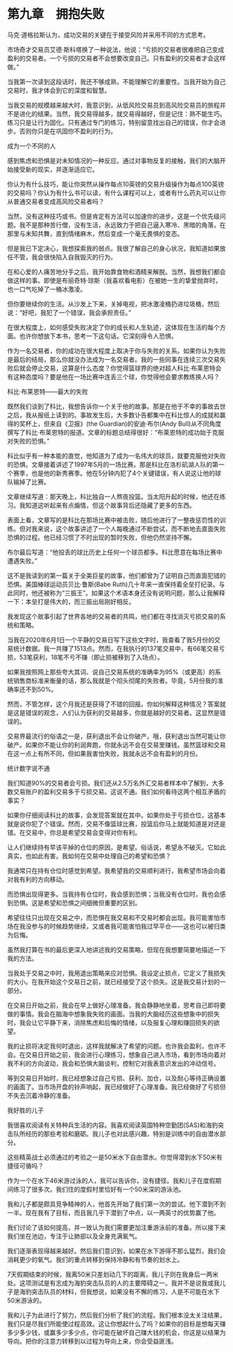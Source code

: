    

# 第九章　拥抱失败

马克·道格拉斯认为，成功交易的关键在于接受风险并采用不同的方式思考。

市场奇才交易员艾德·斯科塔换了一种说法，他说：“亏损的交易者很难把自己变成盈利的交易者。一个亏损的交易者不会想要改变自己。只有盈利的交易者才会这样做。”

当我第一次读到这段话时，我还不够成熟，不能理解它的重要性。当我开始为自己交易时，我才体会到它的深度和智慧。

当我交易的规模越来越大时，我意识到，从低风险交易员到高风险交易员的旅程并不是进化的结果。当然，我交易得越多，就交易得越好，但是记住：熟不能生巧。练习只是让行为固化。只有通过专门的练习，特别留意找出自己的错误，你才会进步。否则你只是在巩固你不盈利的行为。  

成为一个不同的人  

感到焦虑和恐惧是对未知情况的一种反应。通过对事物反复的接触，我们的大脑开始接受新的现实，并逐渐适应它。

你认为有什么技巧，能让你突然从操作每点10英镑的交易升级操作为每点100英镑的交易吗？你认为有什么书可以读，有什么课程可以上，或者有什么药丸可以让你从普通交易者变成高风险交易者吗？

当然，没有这种技巧或书。但是肯定有方法可以加速你的进步。这是一个优先级问题。我不是那种苦行僧，没有生活，永远致力于把自己逼入寒冷、黑暗的角落，在那里与未知共舞，直到情绪麻木，然后变成一个毫无畏惧的变态。

但是我已下定决心，我想探索我的弱点。我很了解自己的身心状况，我知道如果放任不管，我会很快陷入自我毁灭的行为。

在和心爱的人痛苦地分手之后，我开始靠食物和酒精来解脱。当然，我想我们都会做这样的事。即使是布丽奇特·琼斯（我喜欢看电影）在被她一生的挚爱抛弃时，也一口气吃掉了一桶冰激凌。

但你要继续你的生活。从沙发上下来，关掉电视，把冰激凌桶扔进垃圾桶，然后说：“好吧，我犯了一个错误，我会承担责任。”

在很大程度上，如何感受失败决定了你的成长和人生轨迹，这体现在生活的每个方面。也许你想放下本书，思考一下这句话。它深刻得令人恐惧。

作为一名交易者，你的成功在很大程度上取决于你与失败的关系。如果你认为失败是最后的结局，那么你就没办法成为一名交易者。我的一些同事在连续三次交易失败后就会停止交易，这算是什么态度？你觉得篮球界的绝对超人科比·布莱恩特会有这种态度吗？要是他在一场比赛中连丢三个球，你觉得他会要求教练换人吗？  

科比·布莱恩特——最大的失败  

既然我们谈到了科比，我想告诉你一个关于他的故事。那是在他于不幸的事故去世之后，我从报纸上读到的。事故发生后，大多数讣告都集中在科比惊人的成就和赢得的奖杯上，但来自《卫报》(the Guardian)的安迪·布尔(Andy Bull)从不同角度撰写了科比·布莱恩特的报道。文章的标题总结得很好：“布莱恩特的成功始于克服对失败的恐惧。”

科比似乎有一种本能的直觉，他知道为了成为一名伟大的球员，就要克服他对失败的恐惧。文章接着讲述了1997年5月的一场比赛。那是科比在洛杉矶湖人队的第一个赛季，也是他的新秀赛季。他在5分钟内犯了4个关键错误，有人说这让他的球队输掉了比赛。

文章继续写道：那天晚上，科比独自一人熬夜投篮。当太阳升起的时候，他还在练习。我知道这听起来有点煽情，但这个故事背后还隐藏了更多的东西。

表面上看，文章写的是科比在那场比赛中被击败，随后他进行了一整夜惩罚性的训练。但对我来说，这个故事讲述了一个人每晚通过不断尝试，而不断地去直面失败恐惧的过程。他已经习惯了不时出现的暂时失败，但他仍然坚持不懈。

布尔最后写道：“他投丢的球比历史上任何一个球员都多。科比愿意在每场比赛中遭遇失败。”

这不是我读到的第一篇关于全美巨星的故事，他们都曾为了证明自己而直面犯错的恐惧。美国棒球运动员贝比·鲁斯(Babe Ruth)几十年来一直保持着全垒打纪录。与此同时，他还被称为“三振王”。如果这个术语本身还没有说明问题，那么让我解释一下：本垒打是伟大的，而三振出局刚好相反。

我发现这个故事引起了世界各地的交易者的共鸣，他们都在寻找消灭亏损交易的系统和策略。

当我在2020年6月1日一个平静的交易日写下这些文字时，我查看了我5月份的交易统计数据。我一共赚了1513点。然而，在我执行的137笔交易中，有66笔交易亏损，53笔获利，18笔不亏不赚（即止损被移到了入场点）。

如果我按照网上那些夸大其词、说自己交易系统的准确率为95%（或更高）的系统销售商标准来衡量的话，那么我就是个彻头彻尾的失败者。毕竟，5月份我的准确率还不到50%。

然而，不管怎样，这个月我还是获得了不错的回报。你如何解释这种情况？答案就是这是错误的观念，人们认为获利的交易越多，你就是越好的交易者。这显然是错误的。

交易界最流行的俗语之一是，获利退出不会让你破产。哦，获利退出当然可能让你破产。如果你不能让你的利润奔跑，你就永远不会在交易里赚钱。虽然篮球和交易在这一点上有所不同，但如果我害怕失败，我就永远不会有盈利的月份。  

统计数字说不通  

我们知道90%的交易者会亏损。我们还从2.5万名外汇交易者样本中了解到，大多数交易账户的盈利交易多于亏损交易。这说不通。我们如何看待这两个相互矛盾的事实？

如果你仔细阅读科比的故事，会发现答案就在其中。如果你处于亏损仓位，这基本就是说你犯了个错误。然而，交易不像篮球比赛，投篮后你马上就能知道是对还是错。在交易中，你总是希望交易会变得对你有利。

让人们继续持有早该平掉的仓位的原因，是希望。俗话说，希望永不破灭。它如此真实，也如此有害。我如何在交易中处理自己的希望和恐惧？

我通常只在持有仓位时感觉到希望。我希望我的交易顺利进行，我希望市场会向着对我有利的方向移动。

而恐惧出现得更多。当我持有仓位时，我会感到恐惧；当我没有仓位时，我也会感到恐惧。这是希望和恐惧之间细微但重要的区别。

希望往往只出现在交易之中，而恐惧在我交易和不交易时都会出现。我可能害怕市场在我没参与的时候趋势继续，又或者我可能害怕我过早平仓——这也可以被归类为后悔。

虽然我打算在书的最后更深入地讲述我的交易策略，但现在我想要简要地描述一下我的方法。

当我处于交易之中时，我用退出策略来应对恐惧。我设定止损点，它定义了我损失的大小。在我开始这个交易日之前，就已经接受了这个损失。这是我交易计划的一部分。

在交易日开始之前，我会在早上做好心理准备。我会静静地坐着，思考自己即将要做的事情。我会在脑海中想象我失败的画面。当我的大脑经历这些想象中的损失时，我会让它平静下来，消除焦虑和后悔的情绪，以及报复心理和赚回损失的欲望。

我的止损将决定我何时退出，这样我就解决了希望的问题。也许我会盈利，也许不会。在交易日开始之前，我会进行心理练习，想象自己进入市场，看到市场向着对我不利的方向波动，我会和恐惧大脑谈判，控制它对我表意识发出的冲动信号。

等到交易日开始时，我已经想象过自己亏损、获利、加仓，以及耐心等待正确设置的画面了。当市场开盘的铃声响起，我已经做好了心理准备。我已经做好了亏损但不失去沉着冷静的准备。  

我好胜的儿子  

我很喜欢阅读有关特种兵生活的内容。我喜欢阅读英国特种空勤团(SAS)和海豹突击队所经历的那些考验和磨砺。我儿子也对此感兴趣，特别是训练中的自由潜水部分。

这些精英战士必须通过的考验之一是50米水下自由潜水。你觉得潜到水下50米有捷径可循吗？

作为一个在水下46米游过泳的人，我可以告诉你，没有捷径。我和儿子在度假期间练习了很多次。我们住的度假村里恰好有一个50米深的游泳池。

我和儿子都是颇具竞争精神的人，他首先开始了我们第一次的尝试。他下潜到不到一半。现在我有了目标，而且我几乎下潜到了中点，以一两英寸的优势赢了他。

我们讨论了该如何提高，并一致认为我们需要更加注重游泳前的准备。所以接下来我们坐在池边，专注于让肺部以及全身充满氧气。

我们逐渐表现得越来越好。然后我们意识到，如果在水下游得不那么猛烈，我们会消耗更少的氧气。我们的重点转移到保持冷静和有节奏的划水上。

7天假期结束的时候，我离50米只差划动几下的距离，我儿子则在我身后一两米处。这项测试是有志成为海豹突击队员的人的主要障碍之一。我并不是说我或我儿子是海豹突击队员的材料，但我想说，如果没有不懈的练习，人是不可能在水下50米游泳的。

我和儿子为此进行了努力，然后我们分析了我们的流程。我们根本没太关注结果，我们只是尽我们所能使过程高效。这让你想起什么了吗？如果你的目标是想每天赚多少多少钱，或赢多少多少点，你可能在破坏自己赚大钱的机会，你这是以结果为导向。把你的注意力转移到以过程为导向上来，你会受益匪浅。